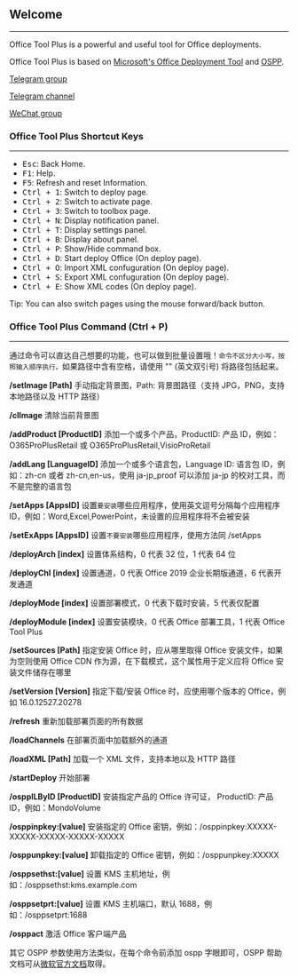 ## Welcome

---

Office Tool Plus is a powerful and useful tool for Office deployments.

Office Tool Plus is based on [Microsoft's Office Deployment Tool](https://aka.ms/ODT) and [OSPP](https://docs.microsoft.com/en-us/DeployOffice/vlactivation/tools-to-manage-volume-activation-of-office).

[Telegram group](https://otp.landian.vip/grouplink/telegram.html)

[Telegram channel](https://t.me/otp_channel)

[WeChat group](https://otp.landian.vip/grouplink/wechat.html)

### Office Tool Plus Shortcut Keys

---

- <kbd>Esc</kbd>: Back Home.
- <kbd>F1</kbd>: Help.
- <kbd>F5</kbd>: Refresh and reset Information.
- <kbd>Ctrl + 1</kbd>: Switch to deploy page.
- <kbd>Ctrl + 2</kbd>: Switch to activate page.
- <kbd>Ctrl + 3</kbd>: Switch to toolbox page.
- <kbd>Ctrl + N</kbd>: Display notification panel.
- <kbd>Ctrl + T</kbd>: Display settings panel.
- <kbd>Ctrl + B</kbd>: Display about panel.
- <kbd>Ctrl + P</kbd>: Show/Hide command box.
- <kbd>Ctrl + D</kbd>: Start deploy Office (On deploy page).
- <kbd>Ctrl + O</kbd>: Import XML confuguration (On deploy page).
- <kbd>Ctrl + S</kbd>: Export XML confuguration (On deploy page).
- <kbd>Ctrl + E</kbd>: Show XML codes (On deploy page).

Tip: You can also switch pages using the mouse forward/back button.

### Office Tool Plus Command (Ctrl + P)

---

通过命令可以直达自己想要的功能，也可以做到批量设置哦！`命令不区分大小写，按照输入顺序执行。`如果路径中含有空格，请使用 "" (英文双引号) 将路径包括起来。

**/setImage [Path]** 手动指定背景图，Path: 背景图路径（支持 JPG，PNG，支持本地路径以及 HTTP 路径）

**/clImage** 清除当前背景图

**/addProduct [ProductID]** 添加一个或多个产品，ProductID: 产品 ID，例如：O365ProPlusRetail 或 O365ProPlusRetail,VisioProRetail

**/addLang [LanguageID]** 添加一个或多个语言包，Language ID: 语言包 ID，例如：zh-cn 或者 zh-cn,en-us，使用 ja-jp_proof 可以添加 ja-jp 的校对工具，而不是完整的语言包

**/setApps [AppsID]** 设置`要安装`哪些应用程序，使用英文逗号分隔每个应用程序 ID，例如：Word,Excel,PowerPoint，未设置的应用程序将不会被安装

**/setExApps [AppsID]** 设置`不要安装`哪些应用程序，使用方法同 /setApps

**/deployArch [index]** 设置体系结构，0 代表 32 位，1 代表 64 位

**/deployChl [index]** 设置通道，0 代表 Office 2019 企业长期版通道，6 代表开发通道

**/deployMode [index]** 设置部署模式，0 代表下载时安装，5 代表仅配置

**/deployModule [index]** 设置安装模块，0 代表 Office 部署工具，1 代表 Office Tool Plus

**/setSources [Path]** 指定安装 Office 时，应从哪里取得 Office 安装文件，如果为空则使用 Office CDN 作为源，在下载模式，这个属性用于定义应将 Office 安装文件储存在哪里

**/setVersion [Version]** 指定下载/安装 Office 时，应使用哪个版本的 Office，例如 16.0.12527.20278

**/refresh** 重新加载部署页面的所有数据

**/loadChannels** 在部署页面中加载额外的通道

**/loadXML [Path]** 加载一个 XML 文件，支持本地以及 HTTP 路径

**/startDeploy** 开始部署

**/osppILByID [ProductID]** 安装指定产品的 Office 许可证， ProductID: 产品 ID，例如：MondoVolume

**/osppinpkey:[value]** 安装指定的 Office 密钥，例如：/osppinpkey:XXXXX-XXXXX-XXXXX-XXXXX-XXXXX

**/osppunpkey:[value]** 卸载指定的 Office 密钥，例如：/osppunpkey:XXXXX

**/osppsethst:[value]** 设置 KMS 主机地址，例如：/osppsethst:kms.example.com

**/osppsetprt:[value]** 设置 KMS 主机端口，默认 1688，例如：/osppsetprt:1688

**/osppact** 激活 Office 客户端产品

其它 OSPP 参数使用方法类似，在每个命令前添加 ospp 字眼即可，OSPP 帮助文档可从[微软官方文档](https://docs.microsoft.com/zh-cn/deployoffice/vlactivation/tools-to-manage-volume-activation-of-office)取得。
